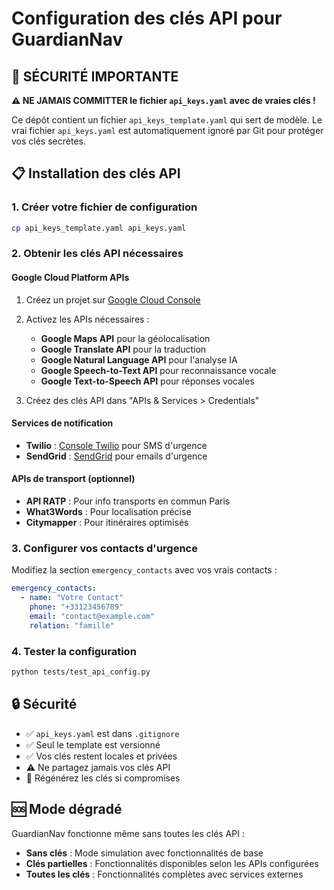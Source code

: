 # Configuration des clés API pour GuardianNav

## 🚨 SÉCURITÉ IMPORTANTE

**⚠️ NE JAMAIS COMMITTER le fichier `api_keys.yaml` avec de vraies clés !**

Ce dépôt contient un fichier `api_keys_template.yaml` qui sert de modèle. Le vrai fichier `api_keys.yaml` est automatiquement ignoré par Git pour protéger vos clés secrètes.

## 📋 Installation des clés API

### 1. Créer votre fichier de configuration
```bash
cp api_keys_template.yaml api_keys.yaml
```

### 2. Obtenir les clés API nécessaires

#### **Google Cloud Platform APIs**
1. Créez un projet sur [Google Cloud Console](https://console.cloud.google.com/)
2. Activez les APIs nécessaires :
   - **Google Maps API** pour la géolocalisation
   - **Google Translate API** pour la traduction
   - **Google Natural Language API** pour l'analyse IA
   - **Google Speech-to-Text API** pour reconnaissance vocale
   - **Google Text-to-Speech API** pour réponses vocales

3. Créez des clés API dans "APIs & Services > Credentials"

#### **Services de notification**
- **Twilio** : [Console Twilio](https://console.twilio.com/) pour SMS d'urgence
- **SendGrid** : [SendGrid](https://sendgrid.com/) pour emails d'urgence

#### **APIs de transport (optionnel)**
- **API RATP** : Pour info transports en commun Paris
- **What3Words** : Pour localisation précise
- **Citymapper** : Pour itinéraires optimisés

### 3. Configurer vos contacts d'urgence

Modifiez la section `emergency_contacts` avec vos vrais contacts :
```yaml
emergency_contacts:
  - name: "Votre Contact"
    phone: "+33123456789"
    email: "contact@example.com"
    relation: "famille"
```

### 4. Tester la configuration

```bash
python tests/test_api_config.py
```

## 🔒 Sécurité

- ✅ `api_keys.yaml` est dans `.gitignore`
- ✅ Seul le template est versionné
- ✅ Vos clés restent locales et privées
- ⚠️ Ne partagez jamais vos clés API
- 🔄 Régénérez les clés si compromises

## 🆘 Mode dégradé

GuardianNav fonctionne même sans toutes les clés API :
- **Sans clés** : Mode simulation avec fonctionnalités de base
- **Clés partielles** : Fonctionnalités disponibles selon les APIs configurées
- **Toutes les clés** : Fonctionnalités complètes avec services externes